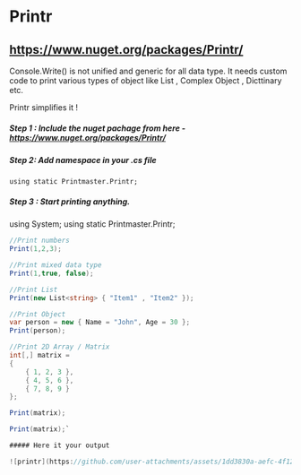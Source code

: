# Printr
## https://www.nuget.org/packages/Printr/

Console.Write() is not unified and generic for all data type. It needs custom code to print various types of object like List<string> , Complex Object , Dicttinary etc. 

Printr simplifies it ! 

##### Step 1 : Include the nuget pachage from here - https://www.nuget.org/packages/Printr/

##### Step 2: Add namespace in your .cs file 

`using static Printmaster.Printr;`

##### Step 3 : Start printing anything. 

using System;
using static Printmaster.Printr;

```csharp
//Print numbers
Print(1,2,3);

//Print mixed data type
Print(1,true, false);

//Print List
Print(new List<string> { "Item1" , "Item2" });

//Print Object
var person = new { Name = "John", Age = 30 };
Print(person);

//Print 2D Array / Matrix
int[,] matrix =
{
    { 1, 2, 3 },
    { 4, 5, 6 },
    { 7, 8, 9 }
};

Print(matrix);

Print(matrix);`

##### Here it your output

![printr](https://github.com/user-attachments/assets/1dd3830a-aefc-4f12-9b5b-19744f4c7011)



